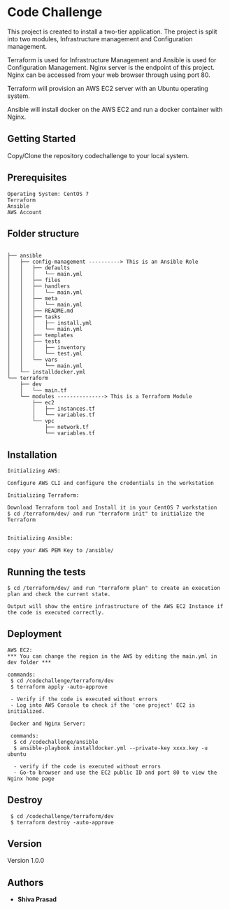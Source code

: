 # Code Challenge

This project is created to install a two-tier application. The project is split into two modules, Infrastructure management and Configuration management. 

Terraform is used for Infrastructure Management and Ansible is used for Configuration Management. Nginx server is the endpoint of this project. Nginx can be accessed from your web browser through using port 80.

Terraform will provision an AWS EC2 server with an Ubuntu operating system.

Ansible will install docker on the AWS EC2 and run a docker container with Nginx.

## Getting Started

Copy/Clone the repository codechallenge to your local system.

## Prerequisites
```
Operating System: CentOS 7
Terraform
Ansible
AWS Account

```
## Folder structure
```

├── ansible
│   ├── config-management ----------> This is an Ansible Role
│   │   ├── defaults
│   │   │   └── main.yml
│   │   ├── files
│   │   ├── handlers
│   │   │   └── main.yml
│   │   ├── meta
│   │   │   └── main.yml
│   │   ├── README.md
│   │   ├── tasks
│   │   │   ├── install.yml
│   │   │   └── main.yml
│   │   ├── templates
│   │   ├── tests
│   │   │   ├── inventory
│   │   │   └── test.yml
│   │   └── vars
│   │       └── main.yml
│   └── installdocker.yml
└── terraform         
    ├── dev
    │   └── main.tf
    └── modules ---------------> This is a Terraform Module
        ├── ec2
        │   ├── instances.tf
        │   └── variables.tf
        └── vpc
            ├── network.tf
            └── variables.tf

```

## Installation
```
Initializing AWS:

Configure AWS CLI and configure the credentials in the workstation

Initializing Terraform:

Download Terraform tool and Install it in your CentOS 7 workstation
$ cd /terraform/dev/ and run "terraform init" to initialize the Terraform


Initializing Ansible:

copy your AWS PEM Key to /ansible/

```

## Running the tests

```
$ cd /terraform/dev/ and run "terraform plan" to create an execution plan and check the current state.

Output will show the entire infrastructure of the AWS EC2 Instance if the code is executed correctly.

```

## Deployment

```
AWS EC2:
*** You can change the region in the AWS by editing the main.yml in dev folder ***

commands:
 $ cd /codechallenge/terraform/dev
 $ terraform apply -auto-approve
 
 - Verify if the code is executed without errors
 - Log into AWS Console to check if the 'one project' EC2 is initialized.
 
 Docker and Nginx Server:
 
 commands:
  $ cd /codechallenge/ansible
  $ ansible-playbook installdocker.yml --private-key xxxx.key -u ubuntu
  
  - verify if the code is executed without errors
  - Go-to browser and use the EC2 public ID and port 80 to view the Nginx home page

```
## Destroy
```
 $ cd /codechallenge/terraform/dev
 $ terraform destroy -auto-approve
```

## Version
Version 1.0.0

## Authors

* **Shiva Prasad** 

